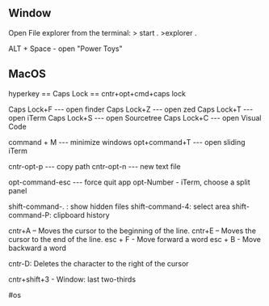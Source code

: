 
## Window

Open File explorer from the terminal: 
\> start .
\>explorer .

ALT + Space - open "Power Toys"


## MacOS

hyperkey == Caps Lock == cntr+opt+cmd+caps lock 

Caps Lock+F --- open finder
Caps Lock+Z --- open zed
Caps Lock+T --- open iTerm
Caps Lock+S --- open Sourcetree
Caps Lock+C --- open Visual Code

command + M --- minimize windows
opt+command+T --- open sliding iTerm

cntr-opt-p --- copy path
cntr-opt-n --- new text file

opt-command-esc --- force quit app
opt-Number - iTerm, choose a split panel

shift-command-. : show hidden files
shift-command-4: select area 
shift-command-P: clipboard history


cntr+A – Moves the cursor to the beginning of the line.
cntr+E – Moves the cursor to the end of the line.
esc + F - Move forward a word
esc + B - Move backward a word

cntr-D: Deletes the character to the right of the cursor

cntr+shift+3 - Window: last two-thirds

#os


